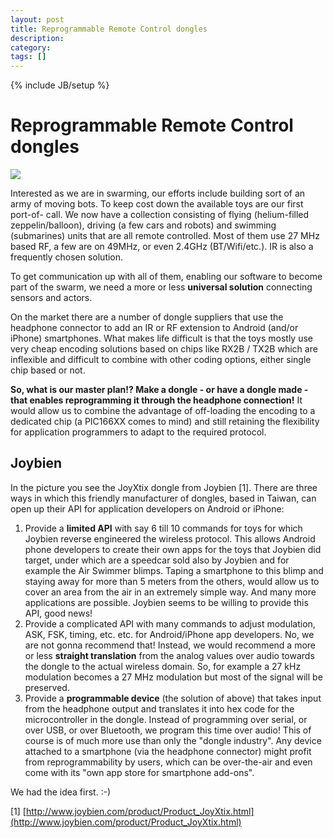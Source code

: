 ```yaml
---
layout: post
title: Reprogrammable Remote Control dongles
description: 
category: 
tags: []
---
```

{% include JB/setup %}

# Reprogrammable Remote Control dongles

![](\[$dl-reference=/groups/10157/portlets/20/file-entries/16826/1.0.xml$\])

Interested as we are in swarming, our efforts include building sort of an army
of moving bots. To keep cost down the available toys are our first port-of-
call. We now have a collection consisting of flying (helium-filled
zeppelin/balloon), driving (a few cars and robots) and swimming (submarines)
units that are all remote controlled. Most of them use 27 MHz based RF, a few
are on 49MHz, or even 2.4GHz (BT/Wifi/etc.). IR is also a frequently chosen
solution.



To get communication up with all of them, enabling our software to become part
of the swarm, we need a more or less **universal solution** connecting sensors
and actors.



On the market there are a number of dongle suppliers that use the headphone
connector to add an IR or RF extension to Android (and/or iPhone) smartphones.
What makes life difficult is that the toys mostly use very cheap encoding
solutions based on chips like RX2B / TX2B  which are inflexible and difficult
to combine with other coding options, either single chip based or not.



**So, what is our master plan!? Make a dongle - or have a dongle made - that enables reprogramming it through the headphone connection!** It would allow us to combine the advantage of off-loading the encoding to a dedicated chip (a PIC166XX comes to mind) and still retaining the flexibility for application programmers to adapt to the required protocol.



##  Joybien

In the picture you see the JoyXtix dongle from Joybien [1]. There are three
ways in which this friendly manufacturer of dongles, based in Taiwan, can open
up their API for application developers on Android or iPhone:

  1. Provide a **limited API** with say 6 till 10 commands for toys for which Joybien reverse engineered the wireless protocol. This allows Android phone developers to create their own apps for the toys that Joybien did target, under which are a speedcar sold also by Joybien and for example the Air Swimmer blimps. Taping a smartphone to this blimp and staying away for more than 5 meters from the others, would allow us to cover an area from the air in an extremely simple way. And many more applications are possible. Joybien seems to be willing to provide this API, good news!
  2. Provide a complicated API with many commands to adjust modulation, ASK, FSK, timing, etc. etc. for Android/iPhone app developers. No, we are not gonna recommend that! Instead, we would recommend a more or less **straight translation** from the analog values over audio towards the dongle to the actual wireless domain. So, for example a 27 kHz modulation becomes a 27 MHz modulation but most of the signal will be preserved.
  3. Provide a **programmable device** (the solution of above) that takes input from the headphone output and translates it into hex code for the microcontroller in the dongle. Instead of programming over serial, or over USB, or over Bluetooth, we program this time over audio! This of course is of much more use than only the "dongle industry". Any device attached to a smartphone (via the headphone connector) might profit from reprogrammability by users, which can be over-the-air and even come with its "own app store for smartphone add-ons".

We had the idea first. :-)



[1] [http://www.joybien.com/product/Product_JoyXtix.html](http://www.joybien.com/product/Product_JoyXtix.html)


